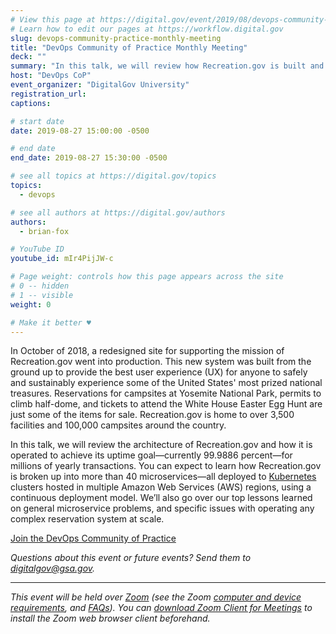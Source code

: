 ```yaml
---
# View this page at https://digital.gov/event/2019/08/devops-community-practice-monthly-meeting
# Learn how to edit our pages at https://workflow.digital.gov
slug: devops-community-practice-monthly-meeting
title: "DevOps Community of Practice Monthly Meeting"
deck: ""
summary: "In this talk, we will review how Recreation.gov is built and operated to achieve its uptime goal for millions of yearly transactions."
host: "DevOps CoP"
event_organizer: "DigitalGov University"
registration_url: 
captions: 

# start date
date: 2019-08-27 15:00:00 -0500

# end date
end_date: 2019-08-27 15:30:00 -0500

# see all topics at https://digital.gov/topics
topics: 
  - devops

# see all authors at https://digital.gov/authors
authors: 
  - brian-fox

# YouTube ID
youtube_id: mIr4PijJW-c

# Page weight: controls how this page appears across the site
# 0 -- hidden
# 1 -- visible
weight: 0

# Make it better ♥
---
```


In October of 2018, a redesigned site for supporting the mission of Recreation.gov went into production. This new system was built from the ground up to provide the best user experience (UX) for anyone to safely and sustainably experience some of the United States' most prized national treasures. Reservations for campsites at Yosemite National Park, permits to climb half-dome, and tickets to attend the White House Easter Egg Hunt are just some of the items for sale. Recreation.gov is home to over 3,500 facilities and 100,000 campsites around the country.
 
In this talk, we will review the architecture of Recreation.gov and how it is operated to achieve its uptime goal&mdash;currently 99.9886 percent&mdash;for millions of yearly transactions. You can expect to learn how Recreation.gov is broken up into more than 40 microservices&mdash;all deployed to [Kubernetes](https://en.wikipedia.org/wiki/Kubernetes) clusters hosted in multiple Amazon Web Services (AWS) regions, using a continuous deployment model. We’ll also go over our top lessons learned on general microservice problems, and specific issues with operating any complex reservation system at scale. 

[Join the DevOps Community of Practice](https://digital.gov/communities/devops/) 

_Questions about this event or future events? Send them to [digitalgov@gsa.gov](mailto:digitalgov@gsa.gov)._ 

--- 

_This event will be held over [Zoom](https://www.zoom.us/) (see the Zoom [computer and device requirements](https://support.zoom.us/hc/en-us/articles/201362023-System-Requirements-for-PC-Mac-and-Linux), and [FAQs](https://support.zoom.us/hc/en-us/sections/200277708-Frequently-Asked-Questions)). You can [download Zoom Client for Meetings](https://zoom.us/download#client&#95;4meeting) to install the Zoom web browser client beforehand._ 
